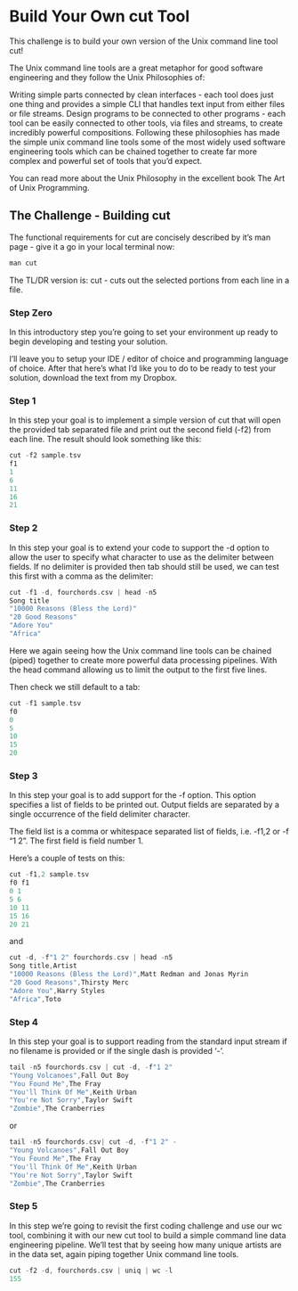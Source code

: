 # Build Your Own cut Tool

This challenge is to build your own version of the Unix command line tool cut!

The Unix command line tools are a great metaphor for good software engineering and they follow the Unix Philosophies of:

Writing simple parts connected by clean interfaces - each tool does just one thing and provides a simple CLI that handles text input from either files or file streams.
Design programs to be connected to other programs - each tool can be easily connected to other tools, via files and streams, to create incredibly powerful compositions.
Following these philosophies has made the simple unix command line tools some of the most widely used software engineering tools which can be chained together to create far more complex and powerful set of tools that you’d expect.

You can read more about the Unix Philosophy in the excellent book The Art of Unix Programming.

## The Challenge - Building cut

The functional requirements for cut are concisely described by it’s man page - give it a go in your local terminal now:

```go
man cut
```

The TL/DR version is: cut - cuts out the selected portions from each line in a file.

### Step Zero

In this introductory step you’re going to set your environment up ready to begin developing and testing your solution.

I’ll leave you to setup your IDE / editor of choice and programming language of choice. After that here’s what I’d like you to do to be ready to test your solution, download the text from my Dropbox.

### Step 1

In this step your goal is to implement a simple version of cut that will open the provided tab separated file and print out the second field (-f2) from each line. The result should look something like this:

```go
cut -f2 sample.tsv
f1
1
6
11
16
21
```

### Step 2

In this step your goal is to extend your code to support the -d option to allow the user to specify what character to use as the delimiter between fields. If no delimiter is provided then tab should still be used, we can test this first with a comma as the delimiter:

```go
cut -f1 -d, fourchords.csv | head -n5
Song title
"10000 Reasons (Bless the Lord)"
"20 Good Reasons"
"Adore You"
"Africa"
```

Here we again seeing how the Unix command line tools can be chained (piped) together to create more powerful data processing pipelines. With the head command allowing us to limit the output to the first five lines.

Then check we still default to a tab:

```go
cut -f1 sample.tsv
f0
0
5
10
15
20
```

### Step 3

In this step your goal is to add support for the -f option. This option specifies a list of fields to be printed out. Output fields are separated by a single occurrence of the field delimiter character.

The field list is a comma or whitespace separated list of fields, i.e. -f1,2 or -f “1 2”. The first field is field number 1.

Here’s a couple of tests on this:

```go
cut -f1,2 sample.tsv
f0 f1
0 1
5 6
10 11
15 16
20 21
```

and

```go
cut -d, -f"1 2" fourchords.csv | head -n5
Song title,Artist
"10000 Reasons (Bless the Lord)",Matt Redman and Jonas Myrin
"20 Good Reasons",Thirsty Merc
"Adore You",Harry Styles
"Africa",Toto
```

### Step 4

In this step your goal is to support reading from the standard input stream if no filename is provided or if the single dash is provided ‘-’.

```go
tail -n5 fourchords.csv | cut -d, -f"1 2"
"Young Volcanoes",Fall Out Boy
"You Found Me",The Fray
"You'll Think Of Me",Keith Urban
"You're Not Sorry",Taylor Swift
"Zombie",The Cranberries
```

or

```go
tail -n5 fourchords.csv| cut -d, -f"1 2" -
"Young Volcanoes",Fall Out Boy
"You Found Me",The Fray
"You'll Think Of Me",Keith Urban
"You're Not Sorry",Taylor Swift
"Zombie",The Cranberries
```

### Step 5

In this step we’re going to revisit the first coding challenge and use our wc tool, combining it with our new cut tool to build a simple command line data engineering pipeline. We’ll test that by seeing how many unique artists are in the data set, again piping together Unix command line tools.

```go
cut -f2 -d, fourchords.csv | uniq | wc -l
155
```
